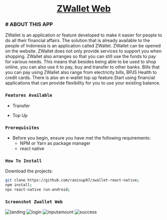 <h1 align="center">
	<a href="#">
		ZWallet Web
	</a>
</h1>


### # ABOUT THIS APP
ZWallet is an application or feature developed to make it easier for people to do all their financial affairs. The solution that is already available to the people of Indonesia is an application called ZWallet. ZWallet can be opened on the website. ZWallet does not only provide services to support you when shopping.
ZWallet also arranges so that you can still use the funds to pay for various needs. This means that besides being able to be used to shop online, you can also use it to pay, buy and transfer to other banks. Bills that you can pay using ZWallet also range from electricity bills, BPJS Health to credit cards. There is also an e-wallet top up feature.Start using financial applications that can provide flexibility for you to use your existing balance.

### `Features Available`

- Transfer
* Top Up

### `Prerequisites`

- Before you begin, ensure you have met the following requirements:
  - NPM or Yarn as package manager
  - react native
  
### `How To Install`
Download the projects: 
```bash
git clone https://github.com/ranisup97/zwallet-react-native;
npm install;
npx react-native run-android;

```
### `Screenshot Zwallet Web`

![landing](https://user-images.githubusercontent.com/51501974/102961067-ef848000-4515-11eb-8802-61b653abd3df.PNG)
![login](https://user-images.githubusercontent.com/51501974/102961070-f01d1680-4515-11eb-84da-e3230beaec4c.PNG)
![inputamount](https://user-images.githubusercontent.com/51501974/102961061-ed222600-4515-11eb-9f62-829134be5340.PNG)
![success](https://user-images.githubusercontent.com/51501974/102961071-f14e4380-4515-11eb-81c1-4a5f779130ff.PNG)
